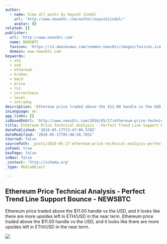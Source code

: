 ```yaml
---
author:
  - name: View all posts by Aayush Jindal
    url: 'http://www.newsbtc.com/author/aayushjindal/'
    avatar: {}
related: []
publisher:
  url: 'http://www.newsbtc.com'
  name: NEWSBTC
  favicon: 'https://s3.amazonaws.com/common-newsbtc/images/favicon.ico'
  domain: www.newsbtc.com
keywords:
  - eth
  - usd
  - ethereum
  - kraken
  - macd
  - price
  - rsi
  - correctness
  - level
  - intraday
description: 'Ethereum price traded above the $11.00 handle vs the USD, and it looks like there are more upsides left in ETH/USD in the near term. Ethereum price traded above the $11.00 handle vs the USD, and it looks like there are more upsides left in ETH/USD in the near term.'
inLanguage: en
app_links: []
isBasedOnUrl: 'http://www.newsbtc.com/2016/05/17/ethereum-price-technical-analysis-perfect-trend-line-support-bounce/'
title: Ethereum Price Technical Analysis - Perfect Trend Line Support Bounce - NEWSBTC
datePublished: '2016-05-17T13:47:06.578Z'
dateModified: '2016-05-17T05:08:58.705Z'
starred: false
sourcePath: _posts/2016-05-17-ethereum-price-technical-analysis-perfect-trend-line-suppo.md
inFeed: true
hasPage: false
inNav: false
_context: 'http://schema.org'
_type: MediaObject

---
```

<article style=""><h1>Ethereum Price Technical Analysis - Perfect Trend Line Support Bounce - NEWSBTC</h1><p>Ethereum price traded above the $11.00 handle vs the USD, and it looks like there are more upsides left in ETH/USD in the near term. Ethereum price traded above the $11.00 handle vs the USD, and it looks like there are more upsides left in ETH/USD in the near term.</p><img src="http://s3.amazonaws.com/main-newsbtc-images/2016/05/17041444/Ethereum-Price-Technical-Analysis-%E2%80%93-Perfect-Trend-Line-Support-Bounce.jpg" /></article>